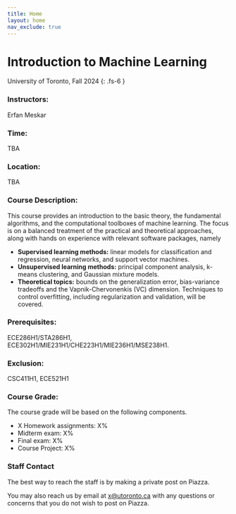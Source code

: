 ```yaml
---
title: Home
layout: home
nav_exclude: true
---
```


# Introduction to Machine Learning
University of Toronto, Fall 2024
{: .fs-6 }
### Instructors:
Erfan Meskar

### Time:
TBA

### Location:
TBA

### Course Description:
This course provides an introduction to the basic theory, the fundamental algorithms, and the computational toolboxes of machine learning. The focus is on a balanced treatment of the practical and theoretical approaches, along with hands on experience with relevant software packages, namely
- **Supervised learning methods:** linear models for classification and regression, neural networks, and support vector machines. 
- **Unsupervised learning methods:** principal component analysis, k-means clustering, and Gaussian mixture models. 
- **Theoretical topics:** bounds on the generalization error, bias-variance tradeoffs and the Vapnik-Chervonenkis (VC) dimension. Techniques to control overfitting, including regularization and validation, will be covered.

### Prerequisites:
ECE286H1/STA286H1, ECE302H1/MIE231H1/CHE223H1/MIE236H1/MSE238H1.

### Exclusion:
CSC411H1, ECE521H1

### Course Grade: 
The course grade will be based on the following components.

- X Homework assignments: X%
- Midterm exam: X%
- Final exam: X%
- Course Project: X%

### Staff Contact
The best way to reach the staff is by making a private post on Piazza.

You may also reach us by email at x@utoronto.ca with any questions or concerns that you do not wish to post on Piazza.
